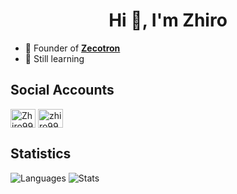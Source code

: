 <h1 align="center"> Hi 👋, I'm Zhiro </h1>

- 🎩 Founder of **[Zecotron](https://zecotron.my.id)**
- 🔭 Still learning

<h2> Social Accounts </h2>

<a href="https://twitter.com/Zhiro990" target="blank"><img align="center" src="https://raw.githubusercontent.com/rahuldkjain/github-profile-readme-generator/master/src/images/icons/Social/twitter.svg" alt="Zhiro990" height="30" width="40" /></a>
<a href="https://instagram.com/zhiro990" target="blank"><img align="center" src="https://raw.githubusercontent.com/rahuldkjain/github-profile-readme-generator/master/src/images/icons/Social/instagram.svg" alt="zhiro990" height="30" width="40" /></a>

<h2> Statistics </h2>

<img src="https://github-readme-stats-hopperx.vercel.app/api/top-langs?username=zhiro990&show_icons=true&locale=en&layout=compact&theme=github_dark" alt="Languages">
<img src="https://github-readme-stats-hopperx.vercel.app/api?username=zhiro990&show_icons=true&locale=en&theme=github_dark" alt="Stats"/>
